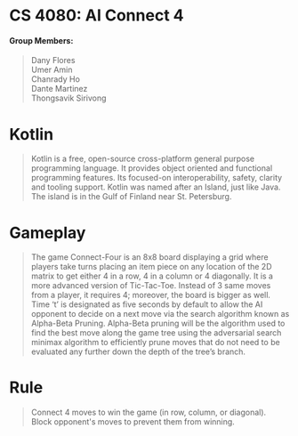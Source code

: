 # CS 4080: AI Connect 4 

#### Group Members:  
> Dany Flores  
> Umer Amin   
> Chanrady Ho   
> Dante Martinez   
> Thongsavik Sirivong

# Kotlin
> Kotlin is a free, open-source cross-platform general purpose programming language. It provides object oriented and functional programming features. Its focused-on interoperability, safety, clarity and tooling support. Kotlin was named after an Island, just like Java. The island is in the Gulf of Finland near St. Petersburg.

# Gameplay
> The game Connect-Four is an 8x8 board displaying a grid where players take turns placing an item piece on any location of the 2D matrix to get either 4 in a row, 4 in a column or 4 diagonally. It is a more advanced version of Tic-Tac-Toe. Instead of 3 same moves from a player, it requires 4; moreover, the board is bigger as well. Time ‘t’ is designated as five seconds by default to allow the AI opponent to decide on a next move via the search algorithm known as Alpha-Beta Pruning. Alpha-Beta pruning will be the algorithm used to find the best move along the game tree using the adversarial search minimax algorithm to efficiently prune moves that do not need to be evaluated any further down the depth of the tree’s branch.

# Rule  
> Connect 4 moves to win the game (in row, column, or diagonal).  
> Block opponent's moves to prevent them from winning.  
